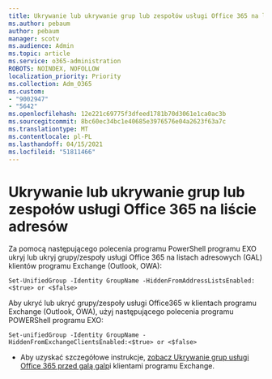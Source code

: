 ```yaml
---
title: Ukrywanie lub ukrywanie grup lub zespołów usługi Office 365 na liście adresów
ms.author: pebaum
author: pebaum
manager: scotv
ms.audience: Admin
ms.topic: article
ms.service: o365-administration
ROBOTS: NOINDEX, NOFOLLOW
localization_priority: Priority
ms.collection: Adm_O365
ms.custom:
- "9002947"
- "5642"
ms.openlocfilehash: 12e221c69775f3dfeed1781b70d3061e1ca0ac3b
ms.sourcegitcommit: 8bc60ec34bc1e40685e3976576e04a2623f63a7c
ms.translationtype: MT
ms.contentlocale: pl-PL
ms.lasthandoff: 04/15/2021
ms.locfileid: "51811466"
---
```

# <a name="hide-or-un-hide-office-365-groups-or-teams-from-address-list"></a>Ukrywanie lub ukrywanie grup lub zespołów usługi Office 365 na liście adresów

Za pomocą następującego polecenia programu PowerShell programu EXO ukryj lub ukryj grupy/zespoły usługi Office 365 na listach adresowych (GAL) klientów programu Exchange (Outlook, OWA):

`
    Set-UnifiedGroup -Identity GroupName -HiddenFromAddressListsEnabled:<$true> or <$false>
`

Aby ukryć lub ukryć grupy/zespoły usługi Office365 w klientach programu Exchange (Outlook, OWA), użyj następującego polecenia programu POWERShell programu EXO:

`
    Set-unifiedGroup -Identity GroupName -HiddenFromExchangeClientsEnabled:<$true> or <$false>
`

- Aby uzyskać szczegółowe instrukcje, [zobacz Ukrywanie grup usługi Office 365 przed galą galp](https://docs.microsoft.com/schooldatasync/hide-office-365-groups-from-the-gal)i klientami programu Exchange.

